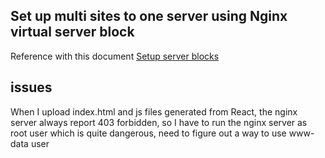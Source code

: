 ## Set up multi sites to one server using Nginx virtual server block
Reference with this document [Setup server blocks](https://www.digitalocean.com/community/tutorials/how-to-set-up-nginx-server-blocks-virtual-hosts-on-ubuntu-16-04)

## issues
When I upload index.html and js files generated from React, the nginx server always report 403 forbidden, so I have to run the nginx server as root user which is quite dangerous, need to figure out a way to use www-data user
